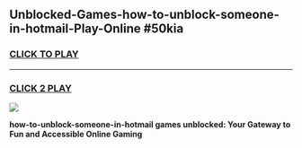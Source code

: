 
## Unblocked-Games-how-to-unblock-someone-in-hotmail-Play-Online #50kia
<h3>
<a href="https://news.freeplayer.one?title=how-to-unblock-someone-in-hotmail&ref=3">CLICK TO PLAY</a></h3>
<hr>

<h3>
<a href="https://news.freeplayer.one?title=how-to-unblock-someone-in-hotmail&ref=3">CLICK 2 PLAY</a>
  
</h3>

<a href="https://news.freeplayer.one?title=how-to-unblock-someone-in-hotmail&ref=3"><img src="https://clearcache.store/games.png"></a>


**how-to-unblock-someone-in-hotmail games unblocked: Your Gateway to Fun and Accessible Online Gaming**
